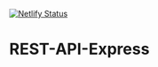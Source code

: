 [![Netlify Status](https://api.netlify.com/api/v1/badges/7615e742-c5fe-493e-9c1b-258b738f06f3/deploy-status)](https://app.netlify.com/sites/express-rest-api/deploys)

# REST-API-Express
